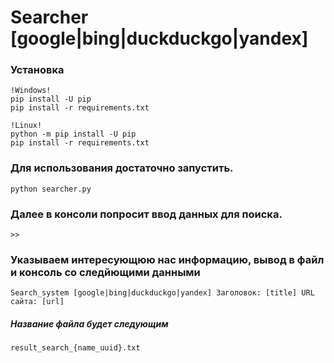 # Searcher [google|bing|duckduckgo|yandex]

### Установка

```
!Windows!
pip install -U pip
pip install -r requirements.txt

!Linux!
python -m pip install -U pip
pip install -r requirements.txt
```

### Для использования достаточно запустить.

```
python searcher.py
```

### Далее в консоли попросит ввод данных для поиска.

```
>>
```
### Указываем интересующюю нас информацию, вывод в файл и консоль со следйющими данными

```
Search_system [google|bing|duckduckgo|yandex] Заголовок: [title] URL сайта: [url]
```

##### Название файла будет следующим

```
result_search_{name_uuid}.txt
```

    

